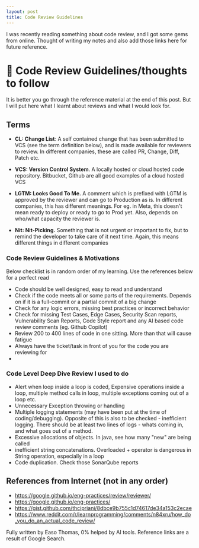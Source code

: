 ```yaml
---
layout: post
title: Code Review Guidelines
---
```

I was recently reading something about code review, and I got some gems from online. Thought of writing my notes and also add those links here for future reference.


# 🎯 Code Review Guidelines/thoughts to follow

It is better you go through the reference material at the end of this post. But I will put here what I learnt about reviews and what I would look for. 

## Terms

- **CL: Change List**: A self contained change that has been submitted to VCS (see the term definition below), and is made available for reviewers to review. In different companies, these are called PR, Change, Diff, Patch etc.

- **VCS: Version Control System**. A locally  hosted or cloud hosted code repository. Bitbucket, Github are all good examples of a cloud hosted VCS

- **LGTM: Looks Good To Me.** A comment which is prefixed with LGTM is approved by the reviewer and can go to Production as is. In different companies, this has different meanings. For eg. in Meta, this doesn't mean ready to deploy or ready to go to Prod yet. Also, depends on who/what capacity the reviewer is. 

- **Nit: Nit-Picking.** Something that is not urgent or important to fix, but to remind the developer to take care of it next time. Again, this means different things in different companies


### Code Review Guidelines & Motivations

Below checklist is in random order of my learning. Use the references below for a perfect read

- Code should be well designed, easy to read and understand
- Check if the code meets all or some parts of the requirements. Depends on if it is a full-commit or a partial commit of a big change
- Check for any logic errors, missing best practices or incorrect behavior
- Check for missing Test Cases, Edge Cases, Security Scan reports, Vulnerability Scan Reports, Code Style report and any AI based code review comments (eg. Github Copilot)
- Review 200 to 400 lines of code in one sitting. More than that will cause fatigue
- Always have the ticket/task in front of you for the code you are reviewing for
- 

### Code Level Deep Dive Review I used to do
- Alert when loop inside a loop is coded, Expensive operations inside a loop, multiple method calls in loop, multiple exceptions coming out of a loop etc.
- Unnecessary Exception throwing or handling
- Multiple logging statements (may have been put at the time of coding/debugging). Opposite of this is also to be checked - inefficient logging. There should be at least two lines of logs - whats coming in, and what goes out of a method. 
- Excessive allocations of objects. In java, see how many "new" are being called
- inefficient string concatenations. Overloaded + operator is dangerous in String operation, especially in a loop
- Code duplication. Check those SonarQube reports


## References from Internet (not in any order)
- https://google.github.io/eng-practices/review/reviewer/
- https://google.github.io/eng-practices/
- https://gist.github.com/thcipriani/8dbce9b755c1d74617de34a153c2ecae
- https://www.reddit.com/r/learnprogramming/comments/n84xru/how_do_you_do_an_actual_code_review/

Fully written by Easo Thomas, 0% helped by AI tools. Reference links are a result of Google Search.